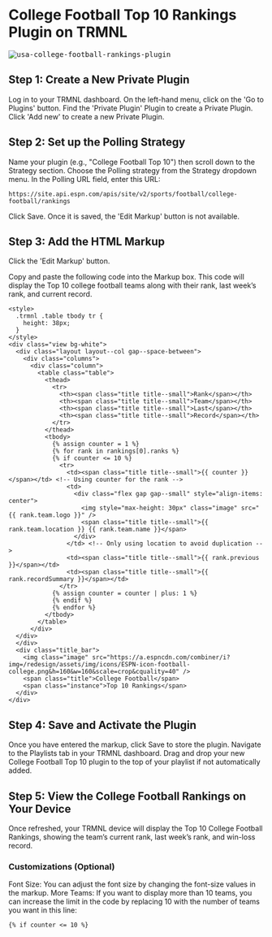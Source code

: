 # College Football Top 10 Rankings Plugin on TRMNL

<kbd>![usa-college-football-rankings-plugin](https://github.com/user-attachments/assets/5e2fc458-6fea-4c78-b8d2-3731db22b64b)</kbd>

## Step 1: Create a New Private Plugin
Log in to your TRMNL dashboard.
On the left-hand menu, click on the 'Go to Plugins' button.
Find the 'Private Plugin' Plugin to create a Private Plugin.
Click 'Add new' to create a new Private Plugin.

## Step 2: Set up the Polling Strategy
Name your plugin (e.g., "College Football Top 10") then scroll down to the Strategy section.
Choose the Polling strategy from the Strategy dropdown menu.
In the Polling URL field, enter this URL:

```
https://site.api.espn.com/apis/site/v2/sports/football/college-football/rankings
```
Click Save. Once it is saved, the 'Edit Markup' button is not available.

## Step 3: Add the HTML Markup
Click the 'Edit Markup' button.

Copy and paste the following code into the Markup box. This code will display the Top 10 college football teams along with their rank, last week’s rank, and current record.

```
<style>
  .trmnl .table tbody tr {
    height: 38px;
  }
</style>
<div class="view bg-white">
  <div class="layout layout--col gap--space-between">
    <div class="columns">
      <div class="column">
        <table class="table">
          <thead>
            <tr>
              <th><span class="title title--small">Rank</span></th>
              <th><span class="title title--small">Team</span></th>
              <th><span class="title title--small">Last</span></th>
              <th><span class="title title--small">Record</span></th>
            </tr>
          </thead>
          <tbody>
            {% assign counter = 1 %}
            {% for rank in rankings[0].ranks %}
            {% if counter <= 10 %}
              <tr>
                <td><span class="title title--small">{{ counter }}</span></td> <!-- Using counter for the rank -->
                <td>
                  <div class="flex gap gap--small" style="align-items: center">
                    <img style="max-height: 30px" class="image" src="{{ rank.team.logo }}" />
                    <span class="title title--small">{{ rank.team.location }} {{ rank.team.name }}</span>
                  </div>
                </td> <!-- Only using location to avoid duplication -->
                <td><span class="title title--small">{{ rank.previous }}</span></td>
                <td><span class="title title--small">{{ rank.recordSummary }}</span></td>
              </tr>
            {% assign counter = counter | plus: 1 %}
            {% endif %}
            {% endfor %}
          </tbody>
        </table>
      </div>
  </div>
  </div>
  <div class="title_bar">
    <img class="image" src="https://a.espncdn.com/combiner/i?img=/redesign/assets/img/icons/ESPN-icon-football-college.png&h=160&w=160&scale=crop&cquality=40" />
    <span class="title">College Football</span>
    <span class="instance">Top 10 Rankings</span>
  </div>
</div>
```

## Step 4: Save and Activate the Plugin
Once you have entered the markup, click Save to store the plugin.
Navigate to the Playlists tab in your TRMNL dashboard.
Drag and drop your new College Football Top 10 plugin to the top of your playlist if not automatically added.

## Step 5: View the College Football Rankings on Your Device
Once refreshed, your TRMNL device will display the Top 10 College Football Rankings, showing the team’s current rank, last week’s rank, and win-loss record.

### Customizations (Optional)
Font Size: You can adjust the font size by changing the font-size values in the markup.
More Teams: If you want to display more than 10 teams, you can increase the limit in the code by replacing 10 with the number of teams you want in this line:

```
{% if counter <= 10 %}
```
